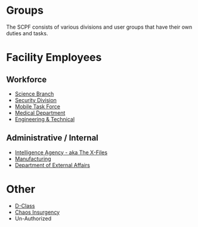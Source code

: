 # Groups

The SCPF consists of various divisions and user groups that have their own duties and tasks.

# Facility Employees

## Workforce
* [Science Branch](/Groups/Science.md)
* [Security Division](/Groups/SecurityDivision.md)
* [Mobile Task Force](/Groups/MTF.md)
* [Medical Department](/Groups/MD.md)
* [Engineering & Technical](/Groups/MTF.md)

## Administrative / Internal
* [Intelligence Agency - aka The X-Files](/Groups/IA.md)
* [Manufacturing](/Groups/Manufacturing.md)
* [Department of External Affairs](/Groups/DEA.md)

# Other
* [D-Class](/Groups/D-Class.md)
* [Chaos Insurgency](/Groups/ChaosInsurgency.md)
* Un-Authorized 